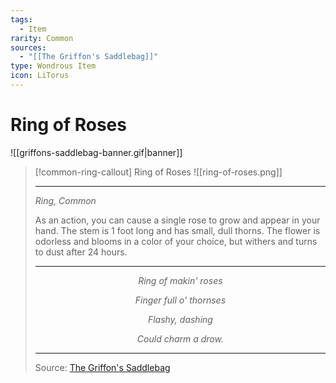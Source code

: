 ```yaml
---
tags:
  - Item
rarity: Common
sources:
  - "[[The Griffon's Saddlebag]]"
type: Wondrous Item
icon: LiTorus
---
```


# Ring of Roses

![[griffons-saddlebag-banner.gif|banner]]
> [!common-ring-callout] Ring of Roses
> ![[ring-of-roses.png]]
>
> ---
>
> *Ring, Common*
>
> As an action, you can cause a single rose to grow and appear in your hand. The stem is 1 foot long and has small, dull thorns. The flower is odorless and blooms in a color of your choice, but withers and turns to dust after 24 hours.
> ___
> <p style="text-align:center;"><i>Ring of makin' roses</i></p>
> <p style="text-align:center;"><i>Finger full o' thornses</i></p>
> <p style="text-align:center;"><i>Flashy, dashing</i></p>
> <p style="text-align:center;"><i>Could charm a drow.</i></p>
>
> ---
> Source: [The Griffon's Saddlebag](https://www.thegriffonssaddlebag.com/)
